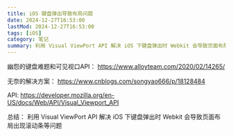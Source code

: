```yaml
---
title: iOS 键盘弹出导致布局问题  
date: 2024-12-27T16:53:00  
lastMod: 2024-12-27T16:53:00  
tags: [iOS]  
category: 笔记  
summary: 利用 Visual ViewPort API 解决 iOS 下键盘弹出时 Webkit 会导致页面布局出现滚动条等问题。
---
```



幽怨的键盘难题和可见视口API：
https://www.alloyteam.com/2020/02/14265/

无奈的解决方案：
https://www.cnblogs.com/songyao666/p/18128484

API:
https://developer.mozilla.org/en-US/docs/Web/API/Visual_Viewport_API

总结：
利用 Visual ViewPort API 解决 iOS 下键盘弹出时 Webkit 会导致页面布局出现滚动条等问题
